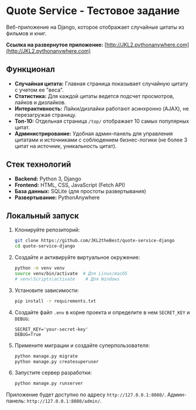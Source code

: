 # Quote Service - Тестовое задание

Веб-приложение на Django, которое отображает случайные цитаты из фильмов и книг.

**Ссылка на развернутое приложение:** [http://JKL2.pythonanywhere.com](http://JKL2.pythonanywhere.com)

## Функционал

*   **Случайная цитата:** Главная страница показывает случайную цитату с учетом ее "веса".
*   **Статистика:** Для каждой цитаты ведется подсчет просмотров, лайков и дизлайков.
*   **Интерактивность:** Лайки/дизлайки работают асинхронно (AJAX), не перезагружая страницу.
*   **Топ-10:** Отдельная страница `/top/` отображает 10 самых популярных цитат.
*   **Администрирование:** Удобная админ-панель для управления цитатами и источниками с соблюдением бизнес-логики (не более 3 цитат на источник, уникальность цитат).

## Стек технологий

*   **Backend:** Python 3, Django
*   **Frontend:** HTML, CSS, JavaScript (Fetch API)
*   **База данных:** SQLite (для простоты развертывания)
*   **Развертывание:** PythonAnywhere

## Локальный запуск

1.  Клонируйте репозиторий:
    ```bash
    git clone https://github.com/JKL2theBest/quote-service-django
    cd quote-service-django
    ```
2.  Создайте и активируйте виртуальное окружение:
    ```bash
    python -m venv venv
    source venv/bin/activate  # Для Linux/macOS
    # venv\Scripts\activate    # Для Windows
    ```
3.  Установите зависимости:
    ```bash
    pip install -r requirements.txt
    ```
4.  Создайте файл `.env` в корне проекта и определите в нем `SECRET_KEY` и `DEBUG`:
    ```
    SECRET_KEY='your-secret-key'
    DEBUG=True
    ```
5.  Примените миграции и создайте суперпользователя:
    ```bash
    python manage.py migrate
    python manage.py createsuperuser
    ```
6.  Запустите сервер разработки:
    ```bash
    python manage.py runserver
    ```
Приложение будет доступно по адресу `http://127.0.0.1:8080/`. Админ-панель: `http://127.0.0.1:8080/admin/`.